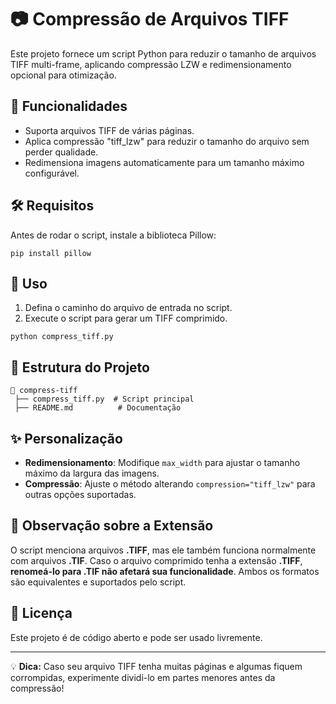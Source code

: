 # 📷 Compressão de Arquivos TIFF

Este projeto fornece um script Python para reduzir o tamanho de arquivos TIFF multi-frame, aplicando compressão LZW e redimensionamento opcional para otimização.

## 🚀 Funcionalidades

- Suporta arquivos TIFF de várias páginas.
- Aplica compressão "tiff_lzw" para reduzir o tamanho do arquivo sem perder qualidade.
- Redimensiona imagens automaticamente para um tamanho máximo configurável.

## 🛠 Requisitos

Antes de rodar o script, instale a biblioteca Pillow:

```
pip install pillow
```

## 📌 Uso

1. Defina o caminho do arquivo de entrada no script.
2. Execute o script para gerar um TIFF comprimido.

```
python compress_tiff.py
```

## 📂 Estrutura do Projeto

```
📂 compress-tiff
 ├── compress_tiff.py  # Script principal
 ├── README.md          # Documentação
```

## ✨ Personalização

- **Redimensionamento**: Modifique `max_width` para ajustar o tamanho máximo da largura das imagens.
- **Compressão**: Ajuste o método alterando `compression="tiff_lzw"` para outras opções suportadas.

## 📌 Observação sobre a Extensão
O script menciona arquivos **.TIFF**, mas ele também funciona normalmente com arquivos **.TIF**. Caso o arquivo comprimido tenha a extensão **.TIFF**, **renomeá-lo para .TIF não afetará sua funcionalidade**. Ambos os formatos são equivalentes e suportados pelo script.

## 📜 Licença

Este projeto é de código aberto e pode ser usado livremente.

---

💡 **Dica:** Caso seu arquivo TIFF tenha muitas páginas e algumas fiquem corrompidas, experimente dividi-lo em partes menores antes da compressão!

